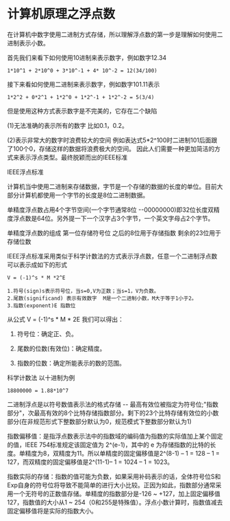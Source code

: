 # 计算机原理之浮点数

在计算机中数字使用二进制方式存储，所以理解浮点数的第一步是理解如何使用二进制表示小数。

首先我们来看下如何使用10进制来表示数字，例如数字12.34
```
1*10^1 + 2*10^0 + 3*10^-1 + 4* 10^-2 = 12(34/100)
```

接下来看如何使用二进制来表示数字，例如数字101.11表示
```
1*2^2 + 0*2^1 + 1*2^0 + 1*2^-1 + 1*2^-2 = 5(3/4)
```

但是使用这种方式表示数字是不完美的，它存在二个缺陷

(1)无法准确的表示所有的数字 比如0.1，0.2。

(2)表示非常大的数字时浪费较大的空间
例如表达式5*2^100时二进制101后面跟了100个0，存储这样的数据将浪费极大的空间。
因此人们需要一种更加简洁的方式来表示浮点类型。最终脱颖而出的IEEE标准



IEEE浮点标准

计算机当中使用二进制来存储数据，字节是一个存储的数据的长度的单位。目前大部分计算机都使用一个字节的长度是8位二进制数据。

单精度浮点数占用4个字节空间(一个字节通常8位 --00000000)即32位长度双精度浮点数是64位。另外提一下一个汉字占3个字节，一个英文字母占2个字节。

单精度浮点数的组成  第一位存储符号位 之后的8位用于存储指数 剩余的23位用于存储位数

IEEE浮点标准采用类似于科学计数法的方式表示浮点数，任意一个二进制浮点数可以表示成如下的形式

```
V = (-1)^s * M *2^E

1.符号(sign)s表示符号位，当s=0,V为正数；当s=1，V为负数。
2.尾数(significand) 表示有效数字  M是一个二进制小数，M大于等于1小于2。
3.指数(exponent)E 指数位
```

从公式  V = (-1)^s * M * 2E  我们可以得出：

1) 符号位：确定正、负。

2) 尾数的位数(有效位)：确定精度。

3) 指数的位数：确定所能表示的数的范围。


科学计数法 以十进制为例
```
18800000 = 1.88*10^7
```

二进制浮点是以符号数值表示法的格式存储 -- 最高有效位被指定为符号位;"指数部分"，次最高有效的8个比特存储指数部分。剩下的23个比特存储有效位的小数部分(在非规范形式下整数部分默认为0，规范模式下整数部分默认为1)

指数偏移值：是指浮点数表示法中的指数域的编码值为指数的实际值加上某个固定的值，IEEE 754标准规定该固定值为 2^(e-1)，其中的 e 为存储指数的比特的长度。单精度为8，双精度为11。所以单精度的固定偏移值是2^(8-1) – 1 = 128 – 1 = 127，而双精度的固定偏移值是2^(11-1)– 1 = 1024 – 1 = 1023。

指数实际的存储：指数的值可能为负数，如果采用补码表示的话，全体符号位S和Exp自身的符号位将导致不能简单的进行大小比较。正因为如此，指数部分通常采用一个无符号的正数值存储。单精度的指数部分是-126 ~ +127，加上固定偏移值127，指数值的大小从1 ~ 254（0和255是特殊值）。浮点小数计算时，指数值减去固定偏移值将是实际的指数大小。




